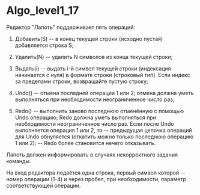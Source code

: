 # Algo_level1_17
Редактор
"Лапоть" поддерживает пять операций:

1. Добавить(S) -- в конец текущей строки (исходно пустая) добавляется строка S;

2. Удалить(N) -- удалить N символов из конца текущей строки;

3. Выдать(i) -- выдать i-й символ текущей строки (индексация начинается с нуля) в формате строки (строковый тип). Если индекс за пределами строки, возвращайте пустую строку;

4. Undo() -- отмена последней операции 1 или 2; отмена должна уметь выполняться при необходимости неограниченное число раз;

5. Redo() -- выполнить заново последнюю отменённую с помощью Undo операцию; Redo должна уметь выполняться при необходимости неограниченное число раз.
Если после Undo выполняется операция 1 или 2, то 
-- предыдущая цепочка операций для Undo обнуляется (откатить можно только последнюю операцию 1 или 2);
-- Redo более становится нечего отказывать.

Лапоть должен информировать о случаях некорректного задания команды.

На вход редактора подаётся одна строка, первый символ которой -- номер операции (1-4) и через пробел, при необходимости, параметр соответствующей операции.
